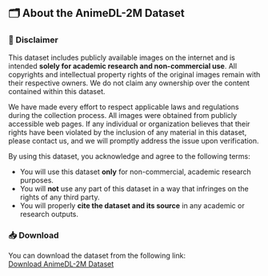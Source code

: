 ## 🗂️ About the AnimeDL-2M Dataset

### 📌 Disclaimer

This dataset includes publicly available images on the internet and is intended **solely for academic research and non-commercial use**. All copyrights and intellectual property rights of the original images remain with their respective owners. We do not claim any ownership over the content contained within this dataset.

We have made every effort to respect applicable laws and regulations during the collection process. All images were obtained from publicly accessible web pages. If any individual or organization believes that their rights have been violated by the inclusion of any material in this dataset, please contact us, and we will promptly address the issue upon verification.

By using this dataset, you acknowledge and agree to the following terms:

- You will use this dataset **only** for non-commercial, academic research purposes.  
- You will **not** use any part of this dataset in a way that infringes on the rights of any third party.  
- You will properly **cite the dataset and its source** in any academic or research outputs.

### 📥 Download

You can download the dataset from the following link:  
[Download AnimeDL-2M Dataset](https://drive.google.com/drive/folders/1f2wZ1naVYU9jf-RxKh3c3PUML30u5tEQ?usp=sharing)